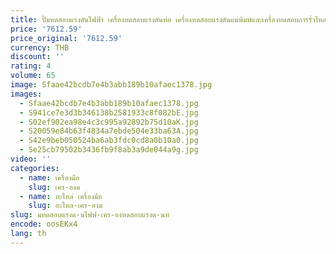 ```yaml
---
title: ปั๊มทดสอบแรงดันไฟฟ้า เครื่องทดสอบแรงดันท่อ เครื่องทดสอบแรงดันแม่พิมพ์และเครื่องทดสอบการรั่วไหล
price: '7612.59'
price_original: '7612.59'
currency: THB
discount: ''
rating: 4
volume: 65
image: Sfaae42bcdb7e4b3abb189b10afaec1378.jpg
images:
  - Sfaae42bcdb7e4b3abb189b10afaec1378.jpg
  - S941ce7e3d3b346138b2581933c8f082bE.jpg
  - S02ef902ea98e4c3c995a92892b75d10aK.jpg
  - S20059e84b63f4834a7ebde504e33ba63A.jpg
  - S42e9beb050524ba6ab3fdc0cd8a0b10a0.jpg
  - Se25cb79502b3436fb9f8ab3a9de044a9g.jpg
video: ''
categories:
  - name: เครื่องมือ
    slug: เคร-องม
  - name: อะไหล่ เครื่องมือ
    slug: อะไหล-เคร-องม
slug: มทดสอบแรงด-นไฟฟ-เคร-องทดสอบแรงด-นท
encode: oosEKx4
lang: th
---
```

  